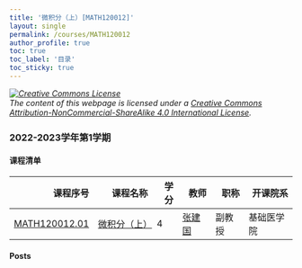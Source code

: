 ```yaml
---
title: '微积分（上）[MATH120012]'
layout: single
permalink: /courses/MATH120012
author_profile: true
toc: true
toc_label: '目录'
toc_sticky: true
---
```



<div class='notice--warning'>
	<p><i><a rel='license' href='http://creativecommons.org/licenses/by-nc-sa/4.0/'><img alt='Creative Commons License' style='border-width:0' src='https://i.creativecommons.org/l/by-nc-sa/4.0/88x31.png' /></a><br /> The content of this webpage is licensed under a <a rel='license' href='http://creativecommons.org/licenses/by-nc-sa/4.0/'>Creative Commons Attribution-NonCommercial-ShareAlike 4.0 International License</a>.</i></p>
</div>

### 2022-2023学年第1学期


#### 课程清单

<div style='text-align: center;' id='MATH120012_2223F'> <table id='MATH120012_2223F_table'>
  <thead>
    <tr style="text-align: right;">
      <th>课程序号</th>
      <th>课程名称</th>
      <th>学分</th>
      <th>教师</th>
      <th>职称</th>
      <th>开课院系</th>
    </tr>
  </thead>
  <tbody>
    <tr>
      <td><a href='https://fdu-math.github.io/courses/class-id/MATH120012-01'>MATH120012.01</a></td>
      <td><a href='https://fdu-math.github.io/courses/MATH120012'>微积分（上）</a></td>
      <td>4</td>
      <td><a href='https://fdu-math.github.io/teachers/张建国'>张建国</a></td>
      <td>副教授</td>
      <td>基础医学院</td>
    </tr>
  </tbody>
</table></div>

#### Posts


